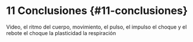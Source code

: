 # 11 Conclusiones {#11-conclusiones}

Video, el ritmo del cuerpo, movimiento, el pulso, el impulso el choque y el rebote el choque la plasticidad la respiración